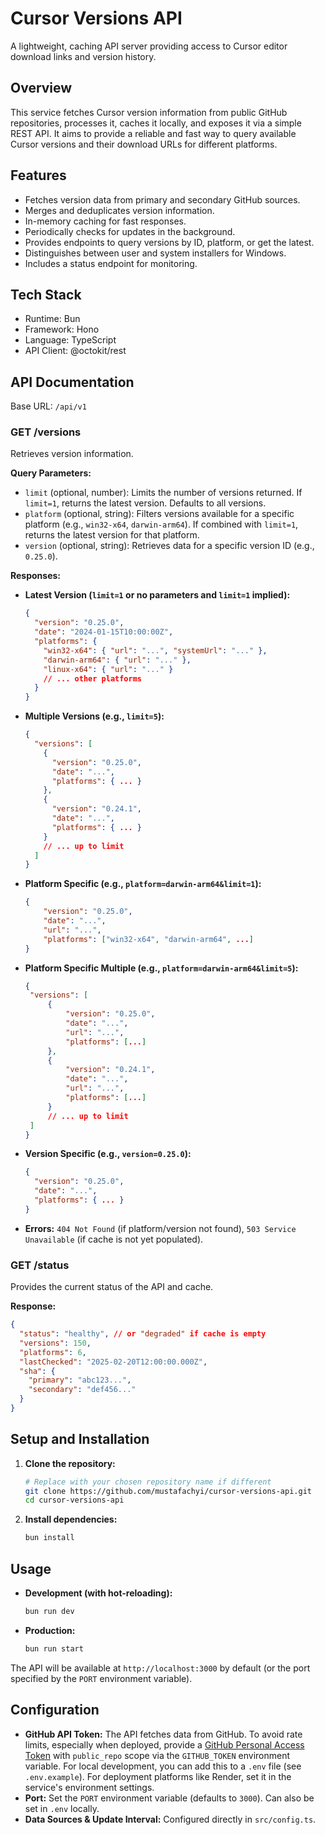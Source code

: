 # Cursor Versions API

A lightweight, caching API server providing access to Cursor editor download links and version history.

## Overview

This service fetches Cursor version information from public GitHub repositories, processes it, caches it locally, and exposes it via a simple REST API. It aims to provide a reliable and fast way to query available Cursor versions and their download URLs for different platforms.

## Features

*   Fetches version data from primary and secondary GitHub sources.
*   Merges and deduplicates version information.
*   In-memory caching for fast responses.
*   Periodically checks for updates in the background.
*   Provides endpoints to query versions by ID, platform, or get the latest.
*   Distinguishes between user and system installers for Windows.
*   Includes a status endpoint for monitoring.

## Tech Stack

*   Runtime: Bun
*   Framework: Hono
*   Language: TypeScript
*   API Client: @octokit/rest

## API Documentation

Base URL: `/api/v1`

### GET /versions

Retrieves version information.

**Query Parameters:**

*   `limit` (optional, number): Limits the number of versions returned. If `limit=1`, returns the latest version. Defaults to all versions.
*   `platform` (optional, string): Filters versions available for a specific platform (e.g., `win32-x64`, `darwin-arm64`). If combined with `limit=1`, returns the latest version for that platform.
*   `version` (optional, string): Retrieves data for a specific version ID (e.g., `0.25.0`).

**Responses:**

*   **Latest Version (`limit=1` or no parameters and `limit=1` implied):**
    ```json
    {
      "version": "0.25.0",
      "date": "2024-01-15T10:00:00Z",
      "platforms": {
        "win32-x64": { "url": "...", "systemUrl": "..." },
        "darwin-arm64": { "url": "..." },
        "linux-x64": { "url": "..." }
        // ... other platforms
      }
    }
    ```
*   **Multiple Versions (e.g., `limit=5`):**
    ```json
    {
      "versions": [
        {
          "version": "0.25.0",
          "date": "...",
          "platforms": { ... }
        },
        {
          "version": "0.24.1",
          "date": "...",
          "platforms": { ... }
        }
        // ... up to limit
      ]
    }
    ```
*   **Platform Specific (e.g., `platform=darwin-arm64&limit=1`):**
    ```json
    {
        "version": "0.25.0",
        "date": "...",
        "url": "...",
        "platforms": ["win32-x64", "darwin-arm64", ...] 
    }
    ```
*   **Platform Specific Multiple (e.g., `platform=darwin-arm64&limit=5`):**
     ```json
    {
      "versions": [
          {
              "version": "0.25.0",
              "date": "...",
              "url": "...",
              "platforms": [...] 
          },
          {
              "version": "0.24.1",
              "date": "...",
              "url": "...",
              "platforms": [...] 
          }
          // ... up to limit
      ]
    }
    ```
*   **Version Specific (e.g., `version=0.25.0`):**
    ```json
    {
      "version": "0.25.0",
      "date": "...",
      "platforms": { ... }
    }
    ```
*   **Errors:** `404 Not Found` (if platform/version not found), `503 Service Unavailable` (if cache is not yet populated).

### GET /status

Provides the current status of the API and cache.

**Response:**

```json
{
  "status": "healthy", // or "degraded" if cache is empty
  "versions": 150,
  "platforms": 6,
  "lastChecked": "2025-02-20T12:00:00.000Z",
  "sha": {
    "primary": "abc123...",
    "secondary": "def456..."
  }
}
```

## Setup and Installation

1.  **Clone the repository:**
    ```bash
    # Replace with your chosen repository name if different
    git clone https://github.com/mustafachyi/cursor-versions-api.git 
    cd cursor-versions-api
    ```
2.  **Install dependencies:**
    ```bash
    bun install
    ```

## Usage

*   **Development (with hot-reloading):**
    ```bash
    bun run dev
    ```
*   **Production:**
    ```bash
    bun run start
    ```

The API will be available at `http://localhost:3000` by default (or the port specified by the `PORT` environment variable).

## Configuration

*   **GitHub API Token:** The API fetches data from GitHub. To avoid rate limits, especially when deployed, provide a [GitHub Personal Access Token](https://github.com/settings/tokens) with `public_repo` scope via the `GITHUB_TOKEN` environment variable. For local development, you can add this to a `.env` file (see `.env.example`). For deployment platforms like Render, set it in the service's environment settings.
*   **Port:** Set the `PORT` environment variable (defaults to `3000`). Can also be set in `.env` locally.
*   **Data Sources & Update Interval:** Configured directly in `src/config.ts`. 